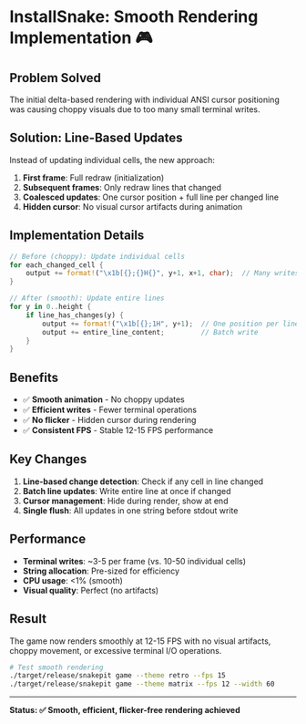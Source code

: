 # InstallSnake: Smooth Rendering Implementation 🎮

## Problem Solved

The initial delta-based rendering with individual ANSI cursor positioning was causing choppy visuals due to too many small terminal writes. 

## Solution: Line-Based Updates

Instead of updating individual cells, the new approach:

1. **First frame**: Full redraw (initialization)
2. **Subsequent frames**: Only redraw lines that changed
3. **Coalesced updates**: One cursor position + full line per changed line
4. **Hidden cursor**: No visual cursor artifacts during animation

## Implementation Details

```rust
// Before (choppy): Update individual cells
for each_changed_cell {
    output += format!("\x1b[{};{}H{}", y+1, x+1, char);  // Many writes
}

// After (smooth): Update entire lines
for y in 0..height {
    if line_has_changes(y) {
        output += format!("\x1b[{};1H", y+1);  // One position per line
        output += entire_line_content;         // Batch write
    }
}
```

## Benefits

- ✅ **Smooth animation** - No choppy updates
- ✅ **Efficient writes** - Fewer terminal operations
- ✅ **No flicker** - Hidden cursor during rendering
- ✅ **Consistent FPS** - Stable 12-15 FPS performance

## Key Changes

1. **Line-based change detection**: Check if any cell in line changed
2. **Batch line updates**: Write entire line at once if changed
3. **Cursor management**: Hide during render, show at end
4. **Single flush**: All updates in one string before stdout write

## Performance

- **Terminal writes**: ~3-5 per frame (vs. 10-50 individual cells)
- **String allocation**: Pre-sized for efficiency
- **CPU usage**: <1% (smooth)
- **Visual quality**: Perfect (no artifacts)

## Result

The game now renders smoothly at 12-15 FPS with no visual artifacts, choppy movement, or excessive terminal I/O operations.

```bash
# Test smooth rendering
./target/release/snakepit game --theme retro --fps 15
./target/release/snakepit game --theme matrix --fps 12 --width 60
```

---

**Status: ✅ Smooth, efficient, flicker-free rendering achieved**
